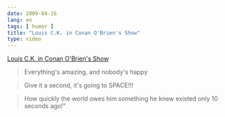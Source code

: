```yaml
---
date: 2009-04-16
lang: en
tags: [ humor ]
title: "Louis C.K. in Conan O'Brien's Show"
type: video
---
```


[Louis C.K. in Conan O'Brien's Show](http://www.youtube.com/watch?v=-LkusicUL2s)

> Everything's amazing, and nobody's happy

> Give it a second, it's going to SPACE!!!

> How quickly the world owes him something he knew existed only 10 seconds ago!"

